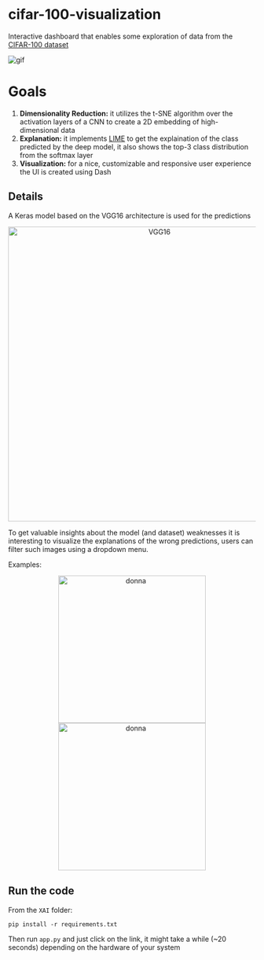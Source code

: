 # cifar-100-visualization
Interactive dashboard that enables some exploration of data from the [CIFAR-100 dataset](https://www.cs.toronto.edu/~kriz/cifar.html)

![gif](https://github.com/fbizza/Cifar100Visualization/assets/109001290/1f9fc1ec-e8df-4efe-9adb-636374571b10)

# Goals
1. **Dimensionality Reduction:** it utilizes the t-SNE algorithm over the activation layers of a CNN to create a 2D embedding of high-dimensional data
2. **Explanation:** it implements [LIME](https://arxiv.org/abs/1602.04938) to get the explaination of the class predicted by the deep model, it also shows the top-3 class distribution from the softmax layer
3. **Visualization:** for a nice, customizable and responsive user experience the UI is created using Dash

## Details
A Keras model based on the VGG16 architecture is used for the predictions
<p align="center">
  <img src="https://github.com/fbizza/cifar-100-visualization/assets/109001290/b287a405-37de-4fe7-974a-b24a88bf4f63" alt="VGG16" width="600" />
</p>
To get valuable insights about the model (and dataset) weaknesses it is interesting to visualize the explanations of the wrong predictions, users can filter such images using a dropdown menu. 

Examples: 
<p align="center">
  <img width="300" alt="donna" src="https://github.com/fbizza/cifar-100-visualization/assets/109001290/e1a31902-397a-47b4-9b00-c9b54baf2d96">
  <img width="300" alt="donna" src="https://github.com/fbizza/cifar-100-visualization/assets/109001290/4d0ad0bf-0fb0-40f7-a67f-03589b2d1449">
</p>


## Run the code
From the `XAI` folder: 
```
pip install -r requirements.txt
```
Then run `app.py` and just click on the link, it might take a while (~20 seconds) depending on the hardware of your system

